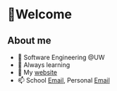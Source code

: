 # 👋Welcome 

## About me
- 🚀 Software Engineering @UW
- 🌱 Always learning
- 🏸 My [website](https://dxaviud.github.io)
- 📫 School [Email](mailto:d83xu@uwaterloo.ca), Personal [Email](mailto:dxaviud@uwaterloo.ca)
